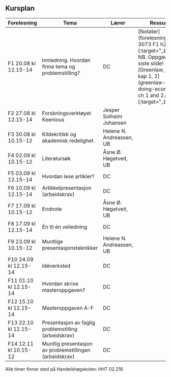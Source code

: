 ## Kursplan

| Forelesning <img width=220/>   | Tema <img width=300/>         | Lærer  | Ressurser <img width=200/>  |
|----------------|----------------------------------------------------------------------|-----------|--------------------------------------|
|F1 20.08 kl 12.15-14 | Innledning. Hvordan finne tema og problemstilling?                        | DC       | [Notater](forelesninger/SOK-3073 F1 h21.pdf){:target="_blank"} <br /> NB. Oppgave på siste slide! <br /> [Greenlaw, 2006, kap 1, 2](greenlaw-2006-doing-economics ch 1 and 2.pdf){:target="_blank"}    |
|F2 27.08 kl 12.15-14 | Forskningsverktøyet Keenious | Jesper Solheim Johansen |    |
|F3  30.08 kl 10.15-12 | Kildekritikk og akademisk redelighet          | Helene N. Andreassen, UB        |  |
|F4 02.09 kl 10.15-12   | Literatursøk | Åsne Ø. Høgetveit, UB |  |
|F5 03.09 kl 12.15-14   | Hvordan lese artikler?    | DC       |  |
|F6 10.09 kl 12.15-14      | Artikkelpresentasjon (arbeidskrav)  | DC |   |
|F7 17.09 kl 10.15-12 | Endnote | Åsne Ø. Høgetveit, UB       |  |
|F8 17.09 kl 12.15-14    | Én til én veiledning  | DC  |   |
|F9 23.09 kl 10.15-12     | Muntlige presentasjonsteknikker            | Helene N. Andreassen, UB |   |
|F10 24.09 kl 12.15-14     | Idéverksted | DC |   |
|F11 01.10 kl 12.15-14   | Hvordan skrive masteroppgaven?  | DC |   |
|F12 15.10 kl 12.15-14  | Masteroppgaven A-F          | DC |  |
|F13 22.10 kl 12.15-14  | Presentasjon av faglig problemstilling (arbeidskrav) | DC |   |
|F14 12.11 kl 10.15-12  | Muntlig presentasjon av problemstillingen (arbeidskrav) | DC |   |

Alle timer finner sted på Handelshøgskolen:  HHT 02.216
